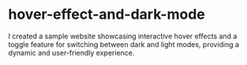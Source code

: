 # hover-effect-and-dark-mode
I created a sample website showcasing interactive hover effects and a toggle feature for switching between dark and light modes, providing a dynamic and user-friendly experience.

